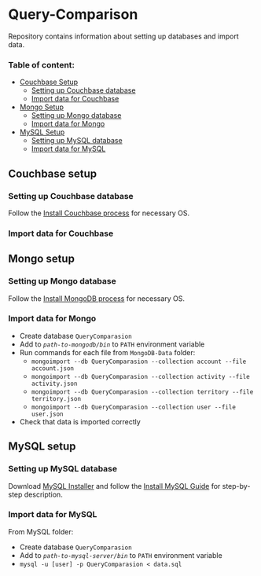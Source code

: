 # Query-Comparison

Repository contains information about setting up databases and import data. 

### Table of content:
  - [Couchbase Setup](#couchbase-setup)
    - [Setting up Couchbase database](#setting-up-couchbase-database)
    - [Import data for Couchbase](#setting-up-couchbase-database)
  - [Mongo Setup](#mongo-setup)
    - [Setting up Mongo database](#setting-up-mongo-database)
    - [Import data for Mongo](#setting-up-mongo-database)
  - [MySQL Setup](#mysql-setup)
    - [Setting up MySQL database](#setting-up-mysql-database)
    - [Import data for MySQL](#setting-up-mysql-database)



## Couchbase setup

### Setting up Couchbase database
Follow the [Install Couchbase process](https://docs.couchbase.com/server/4.0/getting-started/installing.html) for necessary OS.
### Import data for Couchbase

## Mongo setup

### Setting up Mongo database
Follow the [Install MongoDB process](https://docs.mongodb.com/manual/installation/) for necessary OS.

### Import data for Mongo
 - Create database `QueryComparasion`
 - Add  to _`path-to-mongodb/bin`_ to `PATH` environment variable
 - Run commands for each file from `MongoDB-Data` folder:
   - `mongoimport --db QueryComparasion --collection account --file account.json`
   - `mongoimport --db QueryComparasion --collection activity --file activity.json`
   - `mongoimport --db QueryComparasion --collection territory --file territory.json`
   - `mongoimport --db QueryComparasion --collection user --file user.json`
 - Check that data is imported correctly

## MySQL setup

### Setting up MySQL database

Download [MySQL Installer](https://dev.mysql.com/downloads/installer/) and
follow the [Install MySQL Guide](https://docs.mongodb.com/manual/installation/) for step-by-step description.
### Import data for MySQL
From MySQL folder:
 - Create database `QueryComparasion`
 - Add  to _`path-to-mysql-server/bin`_ to `PATH` environment variable
 - `mysql -u [user] -p QueryComparasion < data.sql`



